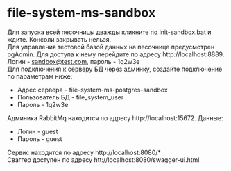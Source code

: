 # file-system-ms-sandbox
Для запуска всей песочницы дважды кликните по init-sandbox.bat и ждите. Консоли закрывать нельзя. <br>
Для управления тестовой базой данных на песочнице предусмотрен pgAdmin. Для доступа к нему перейдите по адресу http://localhost:8889. Логин - sandbox@test.com, пароль - 1q2w3e <br>
Для подключения к серверу БД через админку, создайте подключение по параметрам ниже: <br>
<ul>
  <li>Адрес сервера - file-system-ms-postgres-sandbox</li>
  <li>Пользователь БД - file_system_user</li>
  <li>Пароль - 1q2w3e</li>
</ul>
Админика RabbitMq находится по адресу http://localhost:15672. Данные:
<ul>
  <li>Логин - guest</li>
  <li>Пароль - guest</li>
</ul>
Сервис находится по адресу http://localhost:8080/* <br>
Сваггер доступен по адресу htt://localhost:8080/swagger-ui.html
